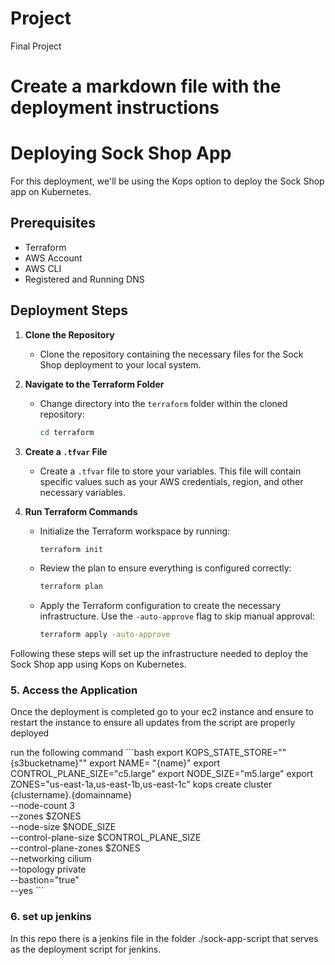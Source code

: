 # Project
Final Project 
# Create a markdown file with the deployment instructions

# Deploying Sock Shop App

For this deployment, we'll be using the Kops option to deploy the Sock Shop app on Kubernetes.

## Prerequisites

- Terraform
- AWS Account
- AWS CLI
- Registered and Running DNS

## Deployment Steps

1. **Clone the Repository**
   - Clone the repository containing the necessary files for the Sock Shop deployment to your local system.

2. **Navigate to the Terraform Folder**
   - Change directory into the `terraform` folder within the cloned repository:
     ```bash
     cd terraform
     ```

3. **Create a `.tfvar` File**
   - Create a `.tfvar` file to store your variables. This file will contain specific values such as your AWS credentials, region, and other necessary variables.

4. **Run Terraform Commands**
   - Initialize the Terraform workspace by running:
     ```bash
     terraform init
     ```
   - Review the plan to ensure everything is configured correctly:
     ```bash
     terraform plan
     ```
   - Apply the Terraform configuration to create the necessary infrastructure. Use the `-auto-approve` flag to skip manual approval:
     ```bash
     terraform apply -auto-approve
     ```

Following these steps will set up the infrastructure needed to deploy the Sock Shop app using Kops on Kubernetes.

### 5. Access the Application

Once the deployment is completed go to your ec2 instance and ensure to restart the instance to ensure all updates from the script are properly deployed

run the following command 
\`\`\`bash
export KOPS_STATE_STORE=""{s3bucketname}""
export NAME= "{name}"
  export CONTROL_PLANE_SIZE="c5.large"
  export NODE_SIZE="m5.large"
  export ZONES="us-east-1a,us-east-1b,us-east-1c"
  kops create cluster {clustername}.{domainname} \
  --node-count 3 \
  --zones $ZONES \
  --node-size $NODE_SIZE \
  --control-plane-size $CONTROL_PLANE_SIZE \
  --control-plane-zones $ZONES \
  --networking cilium \
  --topology private \
  --bastion="true" \
  --yes
\`\`\`


### 6. set up jenkins 
In this repo there is a jenkins file in the folder ./sock-app-script that serves as the deployment script for jenkins. 